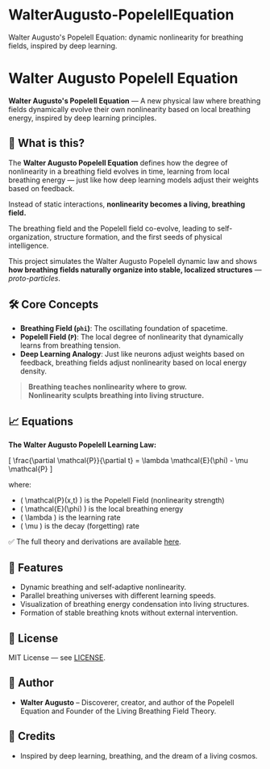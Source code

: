 # WalterAugusto-PopelellEquation
Walter Augusto's Popelell Equation: dynamic nonlinearity for breathing fields, inspired by deep learning.
# Walter Augusto Popelell Equation

**Walter Augusto's Popelell Equation** — A new physical law where breathing fields dynamically evolve their own nonlinearity based on local breathing energy, inspired by deep learning principles.

## 🌌 What is this?

The **Walter Augusto Popelell Equation** defines how the degree of nonlinearity in a breathing field evolves in time, learning from local breathing energy — just like how deep learning models adjust their weights based on feedback.

Instead of static interactions, **nonlinearity becomes a living, breathing field.**

The breathing field and the Popelell field co-evolve, leading to self-organization, structure formation, and the first seeds of physical intelligence.

This project simulates the Walter Augusto Popelell dynamic law and shows **how breathing fields naturally organize into stable, localized structures** — *proto-particles*.

## 🛠️ Core Concepts

- **Breathing Field (`phi`)**: The oscillating foundation of spacetime.
- **Popelell Field (`P`)**: The local degree of nonlinearity that dynamically learns from breathing tension.
- **Deep Learning Analogy**: Just like neurons adjust weights based on feedback, breathing fields adjust nonlinearity based on local energy density.

> **Breathing teaches nonlinearity where to grow.  
> Nonlinearity sculpts breathing into living structure.**

## 📈 Equations

**The Walter Augusto Popelell Learning Law:**

\[
\frac{\partial \mathcal{P}}{\partial t} = \lambda \mathcal{E}(\phi) - \mu \mathcal{P}
\]

where:

- \( \mathcal{P}(x,t) \) is the Popelell Field (nonlinearity strength)
- \( \mathcal{E}(\phi) \) is the local breathing energy
- \( \lambda \) is the learning rate
- \( \mu \) is the decay (forgetting) rate

✅ The full theory and derivations are available [here](./EQUATIONS.md).

## 🚀 Features

- Dynamic breathing and self-adaptive nonlinearity.
- Parallel breathing universes with different learning speeds.
- Visualization of breathing energy condensation into living structures.
- Formation of stable breathing knots without external intervention.

## 📜 License

MIT License — see [LICENSE](./LICENSE).

## 🧠 Author

- **Walter Augusto** – Discoverer, creator, and author of the Popelell Equation and Founder of the Living Breathing Field Theory.

## 🎩 Credits

- Inspired by deep learning, breathing, and the dream of a living cosmos.

